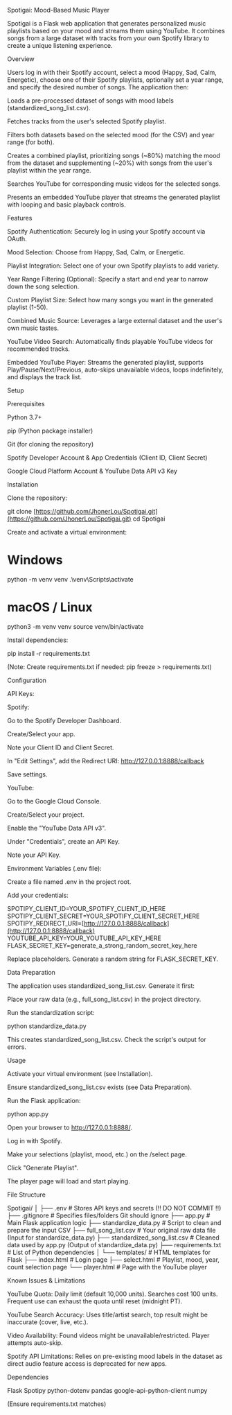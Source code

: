 Spotigai: Mood-Based Music Player

Spotigai is a Flask web application that generates personalized music playlists based on your mood and streams them using YouTube. It combines songs from a large dataset with tracks from your own Spotify library to create a unique listening experience.

Overview

Users log in with their Spotify account, select a mood (Happy, Sad, Calm, Energetic), choose one of their Spotify playlists, optionally set a year range, and specify the desired number of songs. The application then:

Loads a pre-processed dataset of songs with mood labels (standardized_song_list.csv).

Fetches tracks from the user's selected Spotify playlist.

Filters both datasets based on the selected mood (for the CSV) and year range (for both).

Creates a combined playlist, prioritizing songs (~80%) matching the mood from the dataset and supplementing (~20%) with songs from the user's playlist within the year range.

Searches YouTube for corresponding music videos for the selected songs.

Presents an embedded YouTube player that streams the generated playlist with looping and basic playback controls.

Features

Spotify Authentication: Securely log in using your Spotify account via OAuth.

Mood Selection: Choose from Happy, Sad, Calm, or Energetic.

Playlist Integration: Select one of your own Spotify playlists to add variety.

Year Range Filtering (Optional): Specify a start and end year to narrow down the song selection.

Custom Playlist Size: Select how many songs you want in the generated playlist (1-50).

Combined Music Source: Leverages a large external dataset and the user's own music tastes.

YouTube Video Search: Automatically finds playable YouTube videos for recommended tracks.

Embedded YouTube Player: Streams the generated playlist, supports Play/Pause/Next/Previous, auto-skips unavailable videos, loops indefinitely, and displays the track list.

Setup

Prerequisites

Python 3.7+

pip (Python package installer)

Git (for cloning the repository)

Spotify Developer Account & App Credentials (Client ID, Client Secret)

Google Cloud Platform Account & YouTube Data API v3 Key

Installation

Clone the repository:

git clone [https://github.com/JhonerLou/Spotigai.git](https://github.com/JhonerLou/Spotigai.git)
cd Spotigai


Create and activate a virtual environment:

# Windows
python -m venv venv
.\venv\Scripts\activate

# macOS / Linux
python3 -m venv venv
source venv/bin/activate


Install dependencies:

pip install -r requirements.txt


(Note: Create requirements.txt if needed: pip freeze > requirements.txt)

Configuration

API Keys:

Spotify:

Go to the Spotify Developer Dashboard.

Create/Select your app.

Note your Client ID and Client Secret.

In "Edit Settings", add the Redirect URI: http://127.0.0.1:8888/callback

Save settings.

YouTube:

Go to the Google Cloud Console.

Create/Select your project.

Enable the "YouTube Data API v3".

Under "Credentials", create an API Key.

Note your API Key.

Environment Variables (.env file):

Create a file named .env in the project root.

Add your credentials:

SPOTIPY_CLIENT_ID=YOUR_SPOTIFY_CLIENT_ID_HERE
SPOTIPY_CLIENT_SECRET=YOUR_SPOTIFY_CLIENT_SECRET_HERE
SPOTIPY_REDIRECT_URI=[http://127.0.0.1:8888/callback](http://127.0.0.1:8888/callback)
YOUTUBE_API_KEY=YOUR_YOUTUBE_API_KEY_HERE
FLASK_SECRET_KEY=generate_a_strong_random_secret_key_here


Replace placeholders. Generate a random string for FLASK_SECRET_KEY.

Data Preparation

The application uses standardized_song_list.csv. Generate it first:

Place your raw data (e.g., full_song_list.csv) in the project directory.

Run the standardization script:

python standardize_data.py


This creates standardized_song_list.csv. Check the script's output for errors.

Usage

Activate your virtual environment (see Installation).

Ensure standardized_song_list.csv exists (see Data Preparation).

Run the Flask application:

python app.py


Open your browser to http://127.0.0.1:8888/.

Log in with Spotify.

Make your selections (playlist, mood, etc.) on the /select page.

Click "Generate Playlist".

The player page will load and start playing.

File Structure

Spotigai/
│
├── .env                  # Stores API keys and secrets (!! DO NOT COMMIT !!)
├── .gitignore            # Specifies files/folders Git should ignore
├── app.py                # Main Flask application logic
├── standardize_data.py   # Script to clean and prepare the input CSV
├── full_song_list.csv    # Your original raw data file (Input for standardize_data.py)
├── standardized_song_list.csv # Cleaned data used by app.py (Output of standardize_data.py)
├── requirements.txt      # List of Python dependencies
│
└── templates/            # HTML templates for Flask
    ├── index.html        # Login page
    ├── select.html       # Playlist, mood, year, count selection page
    └── player.html       # Page with the YouTube player


Known Issues & Limitations

YouTube Quota: Daily limit (default 10,000 units). Searches cost 100 units. Frequent use can exhaust the quota until reset (midnight PT).

YouTube Search Accuracy: Uses title/artist search, top result might be inaccurate (cover, live, etc.).

Video Availability: Found videos might be unavailable/restricted. Player attempts auto-skip.

Spotify API Limitations: Relies on pre-existing mood labels in the dataset as direct audio feature access is deprecated for new apps.

Dependencies

Flask
Spotipy
python-dotenv
pandas
google-api-python-client
numpy


(Ensure requirements.txt matches)
